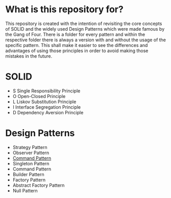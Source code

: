 # What is this repository for?

This repository is created with the intention of revisiting the core concepts of SOLID and the widely used Design Patterns which were made famous by the Gang of Four.
There is a folder for every pattern and within the respective folder there is always a version with and without the usage of the specific pattern. This shall make it easier to see the differences and advantages of using those principles in order to avoid making those mistakes in the future.

# SOLID

- S Single Responsibility Principle
- O Open-Closed Principle
- L Liskov Substitution Principle
- I Interface Segregation Principle
- D Dependency Aversion Principle

# Design Patterns

- Strategy Pattern
- Observer Pattern
- [Command Pattern](https://github.com/furkan-asani/Design-Patterns/tree/main/ObserverPattern)
- Singleton Pattern
- Command Pattern
- Builder Pattern
- Factory Pattern
- Abstract Factory Pattern
- Null Pattern
